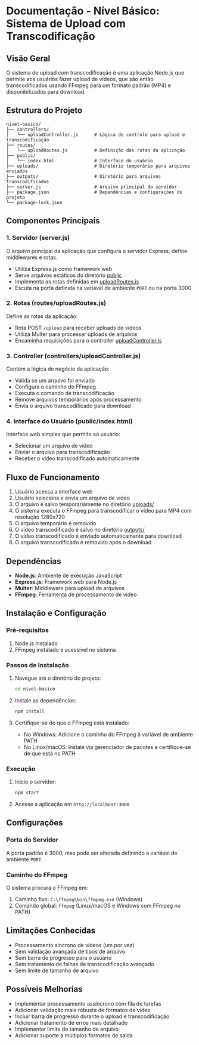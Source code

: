 # Documentação - Nível Básico: Sistema de Upload com Transcodificação

## Visão Geral

O sistema de upload com transcodificação é uma aplicação Node.js que permite aos usuários fazer upload de vídeos, que são então transcodificados usando FFmpeg para um formato padrão (MP4) e disponibilizados para download.

## Estrutura do Projeto

```text
nivel-basico/
├── controllers/
│   └── uploadController.js      # Lógica de controle para upload e transcodificação
├── routes/
│   └── uploadRoutes.js          # Definição das rotas da aplicação
├── public/
│   └── index.html               # Interface do usuário
├── uploads/                     # Diretório temporário para arquivos enviados
├── outputs/                     # Diretório para arquivos transcodificados
├── server.js                    # Arquivo principal do servidor
├── package.json                 # Dependências e configurações do projeto
└── package-lock.json
```

## Componentes Principais

### 1. Servidor (server.js)

O arquivo principal da aplicação que configura o servidor Express, define middlewares e rotas.

- Utiliza Express.js como framework web
- Serve arquivos estáticos do diretório [public](file:///c%3A/Users/Pc/Desktop/video-upload-transcoder-suite/nivel-basico/node_modules/express/lib/application.js#L734-L754)
- Implementa as rotas definidas em [uploadRoutes.js](file:///c%3A/Users/Pc/Desktop/video-upload-transcoder-suite/nivel-basico/routes/uploadRoutes.js)
- Escuta na porta definida na variável de ambiente `PORT` ou na porta 3000

### 2. Rotas (routes/uploadRoutes.js)

Define as rotas da aplicação:

- Rota POST `/upload` para receber uploads de vídeos
- Utiliza Multer para processar uploads de arquivos
- Encaminha requisições para o controller [uploadController.js](file:///c%3A/Users/Pc/Desktop/video-upload-transcoder-suite/nivel-basico/controllers/uploadController.js)

### 3. Controller (controllers/uploadController.js)

Contém a lógica de negócio da aplicação:

- Valida se um arquivo foi enviado
- Configura o caminho do FFmpeg
- Executa o comando de transcodificação
- Remove arquivos temporários após processamento
- Envia o arquivo transcodificado para download

### 4. Interface do Usuário (public/index.html)

Interface web simples que permite ao usuário:

- Selecionar um arquivo de vídeo
- Enviar o arquivo para transcodificação
- Receber o vídeo transcodificado automaticamente

## Fluxo de Funcionamento

1. Usuário acessa a interface web
2. Usuário seleciona e envia um arquivo de vídeo
3. O arquivo é salvo temporariamente no diretório [uploads/](file:///c%3A/Users/Pc/Desktop/video-upload-transcoder-suite/nivel-basico/uploads/)
4. O sistema executa o FFmpeg para transcodificar o vídeo para MP4 com resolução 1280x720
5. O arquivo temporário é removido
6. O vídeo transcodificado é salvo no diretório [outputs/](file:///c%3A/Users/Pc/Desktop/video-upload-transcoder-suite/nivel-basico/outputs/)
7. O vídeo transcodificado é enviado automaticamente para download
8. O arquivo transcodificado é removido após o download

## Dependências

- **Node.js**: Ambiente de execução JavaScript
- **Express.js**: Framework web para Node.js
- **Multer**: Middleware para upload de arquivos
- **FFmpeg**: Ferramenta de processamento de vídeo

## Instalação e Configuração

### Pré-requisitos

1. Node.js instalado
2. FFmpeg instalado e acessível no sistema

### Passos de Instalação

1. Navegue até o diretório do projeto:

   ```bash
   cd nivel-basico
   ```

2. Instale as dependências:

   ```bash
   npm install
   ```

3. Certifique-se de que o FFmpeg está instalado:

   - No Windows: Adicione o caminho do FFmpeg à variável de ambiente PATH
   - No Linux/macOS: Instale via gerenciador de pacotes e certifique-se de que está no PATH

### Execução

1. Inicie o servidor:

   ```bash
   npm start
   ```

2. Acesse a aplicação em `http://localhost:3000`

## Configurações

### Porta do Servidor

A porta padrão é 3000, mas pode ser alterada definindo a variável de ambiente `PORT`.

### Caminho do FFmpeg

O sistema procura o FFmpeg em:
1. Caminho fixo: `C:\ffmpeg\bin\ffmpeg.exe` (Windows)
2. Comando global: `ffmpeg` (Linux/macOS e Windows com FFmpeg no PATH)

## Limitações Conhecidas

- Processamento síncrono de vídeos (um por vez)
- Sem validação avançada de tipos de arquivo
- Sem barra de progresso para o usuário
- Sem tratamento de falhas de transcodificação avançado
- Sem limite de tamanho de arquivo

## Possíveis Melhorias

- Implementar processamento assíncrono com fila de tarefas
- Adicionar validação mais robusta de formatos de vídeo
- Incluir barra de progresso durante o upload e transcodificação
- Adicionar tratamento de erros mais detalhado
- Implementar limite de tamanho de arquivo
- Adicionar suporte a múltiplos formatos de saída